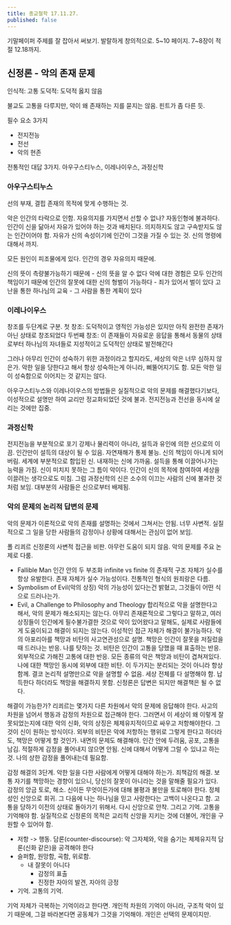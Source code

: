 ```yaml
---
title: 종교철학 17.11.27.
published: false
---
```


기말페이퍼
주제를 잘 잡아서 써보기. 발랄하게 창의적으로.
5~10 페이지. 7~8장이 적절
12.18까지.

## 신정론 - 악의 존재 문제
인식적: 고통
도덕적: 도덕적 옳지 않음

불교도 고통을 다루지만, 악이 왜 존재하는 지를 묻지는 않음. 핀트가 좀 다른 듯.

필수 요소 3가지
- 전지전능
- 전선
- 악의 현존

전통적인 대답 3가지. 아우구스티누스, 이레나이우스, 과정신학

### 아우구스티누스
선의 부재, 결핍
존재의 목적에 맞게 수행하는 것.

악은 인간의 타락으로 인함. 자유의지를 가지면서 선할 수 없나? 자동인형에 불과하다. 인간이 신을 닮아서 자유가 있어야 하는 것과 배치된다. 의지하지도 않고 구속받지도 않는 인간이어야 함. 자유가 신의 속성이기에 인간이 그것을 가질 수 있는 것. 신의 명령에 대해서 까지.

모든 원인이 피조물에게 있다. 인간의 경우 자유의지 때문에.

신의 뜻이 측량불가능하기 때문에 - 신의 뜻을 알 수 없다
악에 대한 경험은 모두 인간의 책임이기 때문에 인간의 잘못에 대한 신의 형벌이 가능하다 - 죄가 있어서 벌이 있다
고난을 통한 하나님의 교육 - 그 사람을 통한 계획이 있다

### 이레나이우스
창조를 두단계로 구분.
첫 창조: 도덕적이고 영적인 가능성은 있지만 아직 완전한 존재가 아닌 상태로 창조되었다
두번째 창조: 이 존재들이 자유로운 응답을 통해서 동물의 상태로부터 하나님의 자녀들로 지성적이고 도덕적인 상태로 발전해간다

그러나 아무리 인간이 성숙하기 위한 과정이라고 할지라도, 세상의 악은 너무 심하지 않은가. 악한 일을 당한다고 해서 항상 성숙하는게 아니라, 삐뚤어지기도 함. 모든 악한 일이 성숙함으로 이어지는 것 같지는 않다.

아우구스티누스와 이레나이우스의 방법들은 실질적으로 악의 문제를 해결했다기보다, 이성적으로 설명만 하여 교리만 정교화되었던 것에 불과. 전지전능과 전선을 동시에 살리는 것에만 집중.

### 과정신학
전지전능을 부분적으로 포기
강제나 물리력이 아니라, 설득과 유인에 의한 선으로의 이끔. 인간만이 설득의 대상이 될 수 있음.
자연재해가 통제 불능. 신의 책임이 아니게 되어버림.
세계에 부분적으로 함입된 신. 내재하는 신에 가까움. 설득을 통해 이끌어나가는 능력을 가짐.
신이 미치지 못하는 그 틈이 악이다. 인간이 신의 목적에 참여하여 세상을 이끌려는 생각으로도 미침.
그럼 과정신학의 신은 소수의 이끄는 사람의 신에 불과한 것 처럼 보임. 대부분의 사람들은 신으로부터 배제됨.

### 악의 문제의 논리적 답변의 문제

악의 문제가 이론적으로 악의 존재를 설명하는 것에서 그쳐서는 안됨. 너무 사변적. 실질적으로 그 일을 당한 사람들의 감정이나 상황에 대해서는 관심이 없어 보임.

폴 리쾨르
신정론의 사변적 접근을 비판. 아무런 도움이 되지 않음.
악의 문제를 주요 논제로 다룸.
- Fallible Man
인간 안의 두 부조화
infinite vs finite 의 존재적 구조 자체가 실수를 항상 유발한다. 존재 자체가 실수 가능성이다.
전통적인 형식의 원죄랑은 다름.
- Symbolism of Evil(악의 상징)
악의 가능성이 있다는건 밝혔고, 그것들이 어떤 식으로 드러나는가.
- Evil, a Challenge to Philosophy and Theology
합리적으로 악을 설명한다고 해서, 악의 문제가 해소되지는 않는다. 아무리 존재론적으로 그렇다고 말하고, 여러 상징들이 인간에게 필수불가결한 것으로 악이 있어왔다고 말해도, 실제로 사람들에게 도움이되고 해결이 되지는 않는다.
이성적인 접근 자체가 해결이 불가능하다. 악의 아포리아를 책망과 비탄의 사고연관성으로 설명.
책망은 인간이 잘못을 저질렀을 때 드러나는 반응. 나를 탓하는 것.
비탄은 인간이 고통을 당했을 때 표출하는 반응. 외부적으로 가해진 고통에 대한 반응.
모든 종류의 악은 책망과 비탄이 겹쳐져있다. 나에 대한 책망인 동시에 외부에 대한 비탄. 이 두가지는 분리되는 것이 아니라 항상 함께.
결코 논리적 설명만으로 악을 설명할 수 없음. 세상 전체를 다 설명해야 함. 납득한다 하더라도 책망을 해결하지 못함.
신정론은 답변은 되지만 해결책은 될 수 없다.

해결이 가능한가?
리쾨르는 몇가지 다른 차원에서 악의 문제에 응답해야 한다.
사고의 차원을 넘어서 행동과 감정의 차원으로 접근해야 한다. 그러면서 이 세상이 왜 이렇게 잘못되었는지에 대한 악의 신화, 악의 상징은 체제유지적이므로 싸우고 저항해야한다. 그것이 신이 원하는 방식이다.
외부의 비탄은 악에 저항하는 행위로 그렇게 한다고 하더라도, 책망은 어떻게 할 것인가. 내면의 문제도 해결해야. 인간 안에 두려움, 공포, 고통을 남김.
적절하게 감정을 풀어내지 않으면 안됨. 신에 대해서 어떻게 그럴 수 있냐고 하는 것. 나의 상한 감정을 풀어내는데 필요함.

감정 해결의 3단계. 악한 일을 다한 사람에게 어떻게 대해야 하는가.
죄책감의 해결. 보통 자기를 책망하는 경향이 있으니, 당신의 잘못이 아니라는 것을 말해줄 필요가 있다. 
감정의 앙금 토로, 해소. 신이든 무엇이든가에 대해 불평과 불만을 토로해야 한다.
정체성인 신앙으로 회귀. 그 다음에 나는 하나님을 믿고 사랑한다는 고백이 나온다고 함. 고통을 당하기 이전의 상태로 돌아가기 위해서. 다시 신앙으로 안착.
그리고 기억. 고통을 기억해야 함. 
실질적으로 신정론의 목적은 교리적 신앙을 지키는 것에 더불어, 개인을 구원할 수 있어야 함.

- 저항 -> 행동. 담론(counter-discourse): 악 그자체와, 악을 숨기는 체제유지적 담론(신화 같은)을 공격해야 한다
- 슬퍼함, 원망함, 곡함, 위로함.
  - 내 잘못이 아니다
	- 감정의 표출
	- 진정한 자아의 발견, 자아의 긍정
- 기억. 고통의 기억.

기억 자체가 극복하는 기억이라고 한다면. 개인적 차원의 기억이 아니라, 구조적 악이 있기 때문에, 그걸 바라본다면 공동체가 그것을 기억해야. 개인은 선택의 문제이지만.
